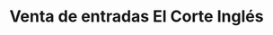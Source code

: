 ---
title: "Venta de entradas El Corte Inglés"
url: /granada/venta-de-entradas-el-corte-ingles/
shop: entradas
---